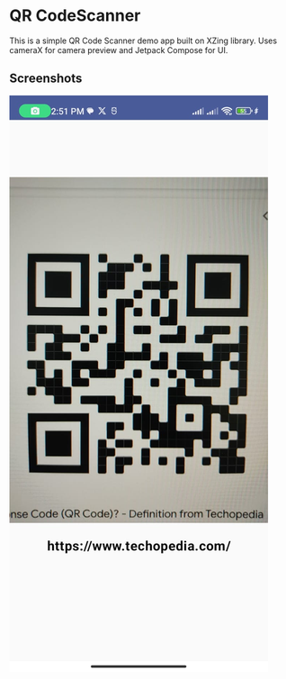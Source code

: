 # QR CodeScanner

This is a simple QR Code Scanner demo app built on XZing library. Uses cameraX for camera preview
and Jetpack Compose for UI.

## Screenshots

![QR Code Scanner](./screenshots/demo_app.jpeg)